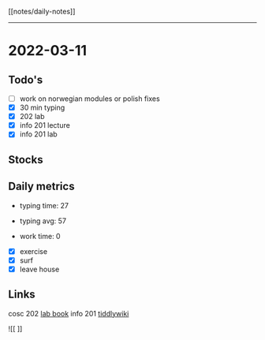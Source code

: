 [[notes/daily-notes]]

---

# 2022-03-11
## Todo's
- [ ] work on norwegian modules or polish fixes
- [x] 30 min typing
- [x] 202 lab
- [x] info 201 lecture
- [x] info 201 lab

## Stocks


## Daily metrics
- typing time: 27
- typing avg: 57

- work time: 0

- [x] exercise
- [x] surf
- [x] leave house

## Links
cosc 202 [lab book](https://cosc202.cspages.otago.ac.nz/lab-book/COSC202LabBook.pdf)
info 201 [tiddlywiki](https://isgb.otago.ac.nz/infosci/INFO201/labs_release/raw/master/output/info201_labs.html#%2FLabs%2FLab%2002%2FLab%202%3A%20Git%20and%20GitBucket:%5B%5B%2FLabs%2FLab%2002%2FLab%202%3A%20Git%20and%20GitBucket%5D%5D)

![[ ]]